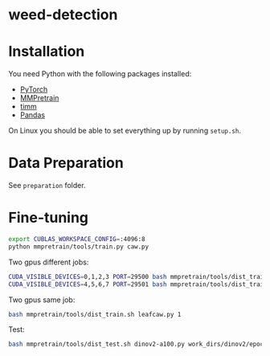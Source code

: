 # weed-detection

# Installation
You need Python with the following packages installed:
- [PyTorch](https://pytorch.org/get-started/locally/)
- [MMPretrain](https://mmpretrain.readthedocs.io/en/latest/get_started.html)
- [timm](https://timm.fast.ai/)
- [Pandas](https://pandas.pydata.org/pandas-docs/stable/getting_started/)

On Linux you should be able to set everything up by running `setup.sh`.

# Data Preparation
See `preparation` folder.

# Fine-tuning
```bash
export CUBLAS_WORKSPACE_CONFIG=:4096:8
python mmpretrain/tools/train.py caw.py
```

Two gpus different jobs:
```bash
CUDA_VISIBLE_DEVICES=0,1,2,3 PORT=29500 bash mmpretrain/tools/dist_train.sh dinov2.py 4
CUDA_VISIBLE_DEVICES=4,5,6,7 PORT=29501 bash mmpretrain/tools/dist_train.sh dinov2-nomix.py 4
```

Two gpus same job:
```bash
bash mmpretrain/tools/dist_train.sh leafcaw.py 1
```

Test:
```bash
bash mmpretrain/tools/dist_test.sh dinov2-a100.py work_dirs/dinov2/epoch_1.pth 2
```

